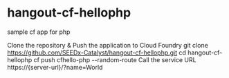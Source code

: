 # hangout-cf-hellophp
sample cf app for php

Clone the repository & Push the application to Cloud Foundry
git clone https://github.com/SEEDx-Catalyst/hangout-cf-hellophp.git
cd hangout-cf-hellophp
cf push cfhello-php --random-route
Call the service URL
https://{server-url}/?name=World